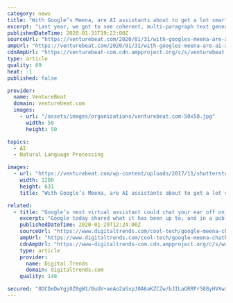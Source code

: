 ```yaml
---
category: news
title: "With Google’s Meena, are AI assistants about to get a lot smarter?"
excerpt: "Last year, we got to see coherent, multi-paragraph text generated by OpenAI’s GPT-2 model. This week, a new paper from Google AI showed that a chatbot based on a gigantic neural network and huge amounts of data can hold coherent conversations, maintaining context over multiple turns and conversing on just about any topic. The chatbot is ..."
publishedDateTime: 2020-01-31T19:22:00Z
sourceUrl: "https://venturebeat.com/2020/01/31/with-googles-meena-are-ai-assistants-about-to-get-a-lot-smarter/"
ampUrl: "https://venturebeat.com/2020/01/31/with-googles-meena-are-ai-assistants-about-to-get-a-lot-smarter/amp/"
cdnAmpUrl: "https://venturebeat-com.cdn.ampproject.org/c/s/venturebeat.com/2020/01/31/with-googles-meena-are-ai-assistants-about-to-get-a-lot-smarter/amp/"
type: article
quality: 89
heat: -1
published: false

provider:
  name: VentureBeat
  domain: venturebeat.com
  images:
    - url: "/assets/images/organizations/venturebeat.com-50x50.jpg"
      width: 50
      height: 50

topics:
  - AI
  - Natural Language Processing

images:
  - url: "https://venturebeat.com/wp-content/uploads/2017/11/shutterstock_524844376-e1510202399161.jpg?fit=1200%2C631&strip=all"
    width: 1200
    height: 631
    title: "With Google’s Meena, are AI assistants about to get a lot smarter?"

related:
  - title: "Google’s next virtual assistant could chat your ear off on just about any topic"
    excerpt: "Google today shared what it has been up to, and in a published paper, details a “human-like” chatbot called Meena that can “engage in conversation on any topic.” Meena, unlike its peers such as Google’s own Assistant ... virtual human. Google’s Meena likely won’t make it to your devices anytime soon. But it’s that clear in the ..."
    publishedDateTime: 2020-01-29T12:24:00Z
    sourceUrl: "https://www.digitaltrends.com/cool-tech/google-meena-chatbot-research/"
    ampUrl: "https://www.digitaltrends.com/cool-tech/google-meena-chatbot-research/?amp"
    cdnAmpUrl: "https://www-digitaltrends-com.cdn.ampproject.org/c/s/www.digitaltrends.com/cool-tech/google-meena-chatbot-research/?amp"
    type: article
    provider:
      name: Digital Trends
      domain: digitaltrends.com
    quality: 148

secured: "8DCDeDwYgj0Z0gW1/8uUV+aeAo2aSxpJ0A6aKZCZw/bJILaGRRPr588yHVXwzY8bOWQcRmQqoc9RmO/JCMPpXNMcV5qxaBGkCl1fk47nWlxAjGtvggZTnNliES5Z2Gmz7kW96k8uTsuVBArgWj6XgrXbWgKaWfC8/rt3OkdURubRU7Udrf3fpDMESNgiHHMys79xwFHVg3p2APN5tFAmqc5zH3UFt+5uxY686Whtc/zrAtJcxg71M/zuNGzwhaRmlCF/ZlyQ4yonRYdq+N76OwHwSqEsO7RQZ02gT91Ahn6ETkpZfA8qA03H7zCBD8p97Y6cDCe5AxsKILOorgSjx8y1Xo8MaGLQ96UQf6d7W9o1TUbx337/hx+sLLJ1SW1gCOCmHJ10kJrR636YNHuV8FNmj7TvpxT+KgxgYxbz8L3RpeVATn/oaKwoSzxgTwTGTqT4+SBxXkqUc/eSJRogJTznn1CUtvmGig/LJgHn6wU=;FbsGm5zPQ2yBsP4/5wVnIw=="
---
```


